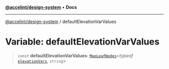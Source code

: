 [**@accelint/design-system**](../README.md) • **Docs**

***

[@accelint/design-system](../README.md) / defaultElevationVarValues

# Variable: defaultElevationVarValues

> `const` **defaultElevationVarValues**: [`MapLeafNodes`](../type-aliases/MapLeafNodes.md)\<*typeof* [`elevationVars`](elevationVars.md), `string`\>
